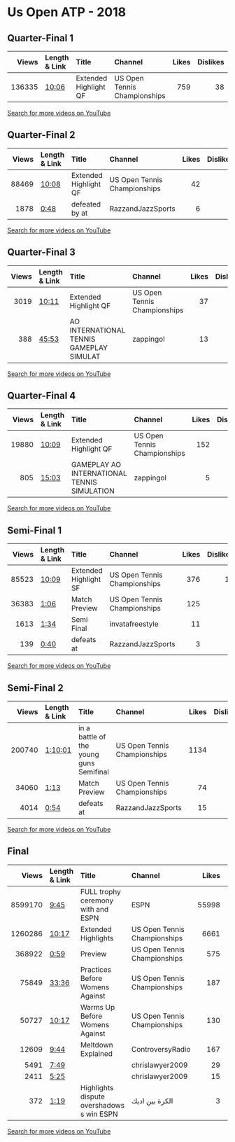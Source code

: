 
# Us Open ATP - 2018
    
## Quarter-Final 1
|   Views | Length & Link                                        | Title                         | Channel                      |   Likes |   Dislikes |
|--------:|:-----------------------------------------------------|:------------------------------|:-----------------------------|--------:|-----------:|
|  136335 | [10:06](https://www.youtube.com/watch?v=mRkyZ7XVsMc) | Extended Highlight         QF | US Open Tennis Championships |     759 |         38 |

[Search for more videos on YouTube](https://www.youtube.com/results?search_query=%22us+open%22+%22Williams%22+%22Pliskova%22+%222018%22+%22highlights%22)     

## Quarter-Final 2
|   Views | Length & Link                                        | Title                         | Channel                      |   Likes |   Dislikes |
|--------:|:-----------------------------------------------------|:------------------------------|:-----------------------------|--------:|-----------:|
|   88469 | [10:08](https://www.youtube.com/watch?v=8PeH_53MSAw) | Extended Highlight         QF | US Open Tennis Championships |      42 |          0 |
|    1878 | [0:48](https://www.youtube.com/watch?v=KtP_4hIcMnk)  | defeated by   at              | RazzandJazzSports            |       6 |          0 |

[Search for more videos on YouTube](https://www.youtube.com/results?search_query=%22us+open%22+%22Sevastova%22+%22Stephens%22+%222018%22+%22highlights%22)     

## Quarter-Final 3
|   Views | Length & Link                                        | Title                                     | Channel                      |   Likes |   Dislikes |
|--------:|:-----------------------------------------------------|:------------------------------------------|:-----------------------------|--------:|-----------:|
|    3019 | [10:11](https://www.youtube.com/watch?v=a-9Av3AAADI) | Extended Highlight          QF            | US Open Tennis Championships |      37 |          1 |
|     388 | [45:53](https://www.youtube.com/watch?v=LbxNRaR0erY) | AO INTERNATIONAL TENNIS GAMEPLAY  SIMULAT | zappingol                    |      13 |          2 |

[Search for more videos on YouTube](https://www.youtube.com/results?search_query=%22us+open%22+%22Keys%22+%22Navarro%22+%222018%22+%22highlights%22)     

## Quarter-Final 4
|   Views | Length & Link                                        | Title                                        | Channel                      |   Likes |   Dislikes |
|--------:|:-----------------------------------------------------|:---------------------------------------------|:-----------------------------|--------:|-----------:|
|   19880 | [10:09](https://www.youtube.com/watch?v=vWVUK5Pb2F8) | Extended Highlight         QF                | US Open Tennis Championships |     152 |          9 |
|     805 | [15:03](https://www.youtube.com/watch?v=eeo6xBDuqns) | GAMEPLAY AO INTERNATIONAL TENNIS  SIMULATION | zappingol                    |       5 |          4 |

[Search for more videos on YouTube](https://www.youtube.com/results?search_query=%22us+open%22+%22Osaka%22+%22Tsurenko%22+%222018%22+%22highlights%22)     

## Semi-Final 1
|   Views | Length & Link                                        | Title                         | Channel                      |   Likes |   Dislikes |
|--------:|:-----------------------------------------------------|:------------------------------|:-----------------------------|--------:|-----------:|
|   85523 | [10:09](https://www.youtube.com/watch?v=uB0PsFsqSxA) | Extended Highlight         SF | US Open Tennis Championships |     376 |         19 |
|   36383 | [1:06](https://www.youtube.com/watch?v=iRdGxS5GiSY)  | Match Preview                 | US Open Tennis Championships |     125 |          8 |
|    1613 | [1:34](https://www.youtube.com/watch?v=gdqq830skck)  | Semi Final                    | invatafreestyle              |      11 |          2 |
|     139 | [0:40](https://www.youtube.com/watch?v=zCKKQNrAO0U)  | defeats   at                  | RazzandJazzSports            |       3 |          0 |

[Search for more videos on YouTube](https://www.youtube.com/results?search_query=%22us+open%22+%22Williams%22+%22Sevastova%22+%222018%22+%22highlights%22)     

## Semi-Final 2
|   Views | Length & Link                                          | Title                                      | Channel                      |   Likes |   Dislikes |
|--------:|:-------------------------------------------------------|:-------------------------------------------|:-----------------------------|--------:|-----------:|
|  200740 | [1:10:01](https://www.youtube.com/watch?v=FedTvsIvuRA) | in a battle of the young guns    Semifinal | US Open Tennis Championships |    1134 |         67 |
|   34060 | [1:13](https://www.youtube.com/watch?v=hw89RrqdgtE)    | Match Preview                              | US Open Tennis Championships |      74 |          9 |
|    4014 | [0:54](https://www.youtube.com/watch?v=mR9PStM06t4)    | defeats   at                               | RazzandJazzSports            |      15 |          1 |

[Search for more videos on YouTube](https://www.youtube.com/results?search_query=%22us+open%22+%22Osaka%22+%22Keys%22+%222018%22+%22highlights%22)     

## Final
|   Views | Length & Link                                        | Title                                          | Channel                      |   Likes |   Dislikes |
|--------:|:-----------------------------------------------------|:-----------------------------------------------|:-----------------------------|--------:|-----------:|
| 8599170 | [9:45](https://www.youtube.com/watch?v=jCm3BemDlj8)  | FULL   trophy ceremony with   and    ESPN      | ESPN                         |   55998 |       7426 |
| 1260286 | [10:17](https://www.youtube.com/watch?v=aFWwO7RR2QM) | Extended Highlights                            | US Open Tennis Championships |    6661 |        369 |
|  368922 | [0:59](https://www.youtube.com/watch?v=vlxEA-GSX9E)  | Preview                                        | US Open Tennis Championships |     575 |        114 |
|   75849 | [33:36](https://www.youtube.com/watch?v=yW3ZUtGO1ds) | Practices Before   Womens  Against             | US Open Tennis Championships |     187 |         40 |
|   50727 | [10:17](https://www.youtube.com/watch?v=lin6MfvzzNE) | Warms Up Before   Womens  Against              | US Open Tennis Championships |     130 |         15 |
|   12609 | [9:44](https://www.youtube.com/watch?v=o1Elygvm6OA)  | Meltdown Explained                             | ControversyRadio             |     167 |         28 |
|    5491 | [7:49](https://www.youtube.com/watch?v=n1M_BhKVMA0)  |                                                | chrislawyer2009              |      29 |          4 |
|    2411 | [5:25](https://www.youtube.com/watch?v=XmO2LQnoV_k)  |                                                | chrislawyer2009              |      15 |          1 |
|     372 | [1:19](https://www.youtube.com/watch?v=zuf3Kl5KDiM)  | Highlights   dispute overshadows  s  win  ESPN | الكرة بين اديك               |       3 |          0 |

[Search for more videos on YouTube](https://www.youtube.com/results?search_query=%22us+open%22+%22Osaka%22+%22Williams%22+%222018%22+%22highlights%22)     
